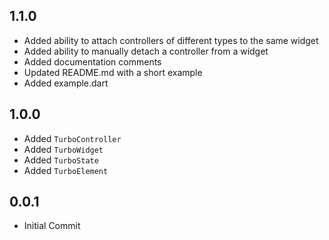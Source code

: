 ## 1.1.0

- Added ability to attach controllers of different types to the same widget
- Added ability to manually detach a controller from a widget
- Added documentation comments
- Updated README.md with a short example
- Added example.dart

## 1.0.0

- Added `TurboController`
- Added `TurboWidget`
- Added `TurboState`
- Added `TurboElement`

## 0.0.1

- Initial Commit